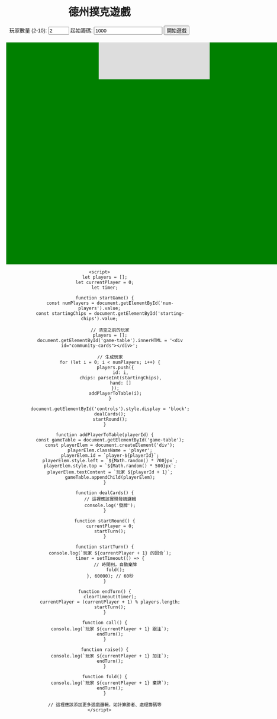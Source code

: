 <!DOCTYPE html>
<html lang="zh-TW">
<head>
    <meta charset="UTF-8">
    <meta name="viewport" content="width=device-width, initial-scale=1.0">
    <title>德州撲克遊戲</title>
    <style>
        /* 在這裡添加您的CSS樣式 */
        body {
            font-family: Arial, sans-serif;
            text-align: center;
        }
        #game-table {
            width: 800px;
            height: 600px;
            margin: 0 auto;
            background-color: green;
            position: relative;
        }
        .player {
            width: 100px;
            height: 100px;
            position: absolute;
            background-color: #f0f0f0;
            border-radius: 50%;
        }
        #community-cards {
            width: 300px;
            height: 100px;
            background-color: #ddd;
            margin: 20px auto;
        }
    </style>
</head>
<body>
    <h1>德州撲克遊戲</h1>
    <div id="setup">
        <label for="num-players">玩家數量 (2-10): </label>
        <input type="number" id="num-players" min="2" max="10" value="2">
        <label for="starting-chips">起始籌碼: </label>
        <input type="number" id="starting-chips" min="100" value="1000">
        <button onclick="startGame()">開始遊戲</button>
    </div>
    <div id="game-table">
        <!-- 玩家位置將在這裡動態生成 -->
        <div id="community-cards"></div>
    </div>
    <div id="controls" style="display: none;">
        <button onclick="call()">跟注</button>
        <button onclick="raise()">加注</button>
        <button onclick="fold()">棄牌</button>
    </div>

    <script>
        let players = [];
        let currentPlayer = 0;
        let timer;

        function startGame() {
            const numPlayers = document.getElementById('num-players').value;
            const startingChips = document.getElementById('starting-chips').value;
            
            // 清空之前的玩家
            players = [];
            document.getElementById('game-table').innerHTML = '<div id="community-cards"></div>';

            // 生成玩家
            for (let i = 0; i < numPlayers; i++) {
                players.push({
                    id: i,
                    chips: parseInt(startingChips),
                    hand: []
                });
                addPlayerToTable(i);
            }

            document.getElementById('controls').style.display = 'block';
            dealCards();
            startRound();
        }

        function addPlayerToTable(playerId) {
            const gameTable = document.getElementById('game-table');
            const playerElem = document.createElement('div');
            playerElem.className = 'player';
            playerElem.id = `player-${playerId}`;
            playerElem.style.left = `${Math.random() * 700}px`;
            playerElem.style.top = `${Math.random() * 500}px`;
            playerElem.textContent = `玩家 ${playerId + 1}`;
            gameTable.appendChild(playerElem);
        }

        function dealCards() {
            // 這裡應該實現發牌邏輯
            console.log('發牌');
        }

        function startRound() {
            currentPlayer = 0;
            startTurn();
        }

        function startTurn() {
            console.log(`玩家 ${currentPlayer + 1} 的回合`);
            timer = setTimeout(() => {
                // 時間到，自動棄牌
                fold();
            }, 60000); // 60秒
        }

        function endTurn() {
            clearTimeout(timer);
            currentPlayer = (currentPlayer + 1) % players.length;
            startTurn();
        }

        function call() {
            console.log(`玩家 ${currentPlayer + 1} 跟注`);
            endTurn();
        }

        function raise() {
            console.log(`玩家 ${currentPlayer + 1} 加注`);
            endTurn();
        }

        function fold() {
            console.log(`玩家 ${currentPlayer + 1} 棄牌`);
            endTurn();
        }

        // 這裡應該添加更多遊戲邏輯，如計算勝者、處理籌碼等
    </script>
</body>
</html>
